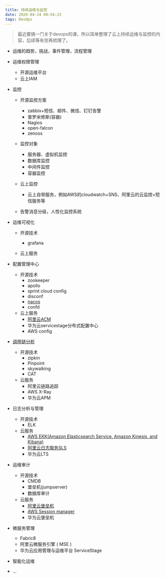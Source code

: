 ```yaml
---
title: 持续运维与监控
date: 2020-04-24 00:54:23
tags: DevOps
---
```


> 最近要搞一门关于devops的课，所以简单整理了云上持续运维与监控的内容，后续等有空再梳理了。

- 运维的趋势，挑战，事件管理，流程管理

- 运维权限管理
   - 开源运维平台
   - 云上IAM

- 监控
   - 开源监控方案
      - zabbix+短信、邮件、微信、钉钉告警
      - 普罗米修斯(容器)
      - Nagios
      - open-falcon
      - zenoss

   - 监控对象
     - 服务器、虚拟机监控
     - 数据库监控
     - 中间件监控
     - 容器监控

   - 云上监控
      - 云上自带服务，例如AWS的cloudwatch+SNS、阿里云的云监控+短信服务等

   - 告警消息分级，人性化监控系统

- 运维可视化
   - 开源技术
      - grafana

   - 云上服务

- 配置管理中心
  - 开源技术
     - zookeeper
     - apollo
     - sprint cloud config
     - disconf
     - [nacos](https://nacos.io/en-us/)
     - confd
   - 云上服务
      - [阿里云ACM](https://help.aliyun.com/document_detail/59953.html?spm=5176.163362.847321.doc.74852539lqI1OB&aly_as=WeKb8sUX)
      - 华为云servicestage分布式配置中心
      - AWS config
- [调用链分析](https://cloud.tencent.com/developer/article/1431424)
   - 开源技术
      - zipkin
      - Pinpoint
      - skywalking
      - CAT
   - 云服务
      - 阿里云链路追踪
      - AWS X-Ray
      - 华为云APM

- 日志分析与管理
   - 开源技术
      - ELK
   - 云服务
      - [AWS EKK(Amazon Elasticsearch Service, Amazon Kinesis, and Kibana)](https://aws.amazon.com/cn/getting-started/projects/build-log-analytics-solution/)
      - [阿里云日志服务SLS](https://cn.aliyun.com/product/sls)
      - 华为云LTS

- 运维审计
   - 开源技术
      - CMDB
      - 堡垒机(jumpserver)
      - 数据库审计
   - 云服务
      - [阿里云堡垒机](https://help.aliyun.com/document_detail/52922.html?spm=a2c4g.11186623.6.542.2eb542414BlwIZ)
      - [AWS Session manager](https://aws.amazon.com/cn/blogs/china/session-manager-register-ec2/)
      - 华为云堡垒机

- 微服务管理
   - Fabric8
   - 阿里云微服务引擎 ( MSE ) 
   - 华为云应用管理与运维平台 ServiceStage
- 智能化运维
- ...
